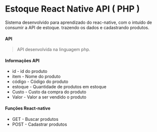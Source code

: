 # Estoque React Native API ( PHP )
Sistema desenvolvido para aprendizado do reac-native, com o intuído de consumir a API de estoque. trazendo os dados e cadastrando produtos.

#### API
> API desenvolvida na linguagem php.

#### Informações API
* id - id do produto
* item - Nome do produto
* código - Código do produto
* estoque - Quantidade de produtos em estoque
* Custo - Custo da compra do produto
* Valor - Valor a ser vendido o produto

#### Funções React-native
* GET - Buscar produtos
* POST - Cadastrar produtos

